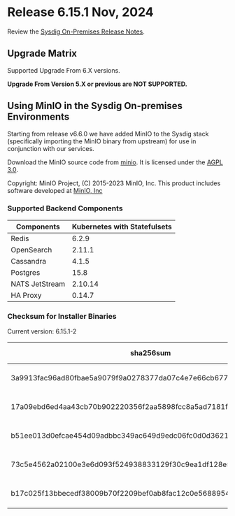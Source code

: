 Release 6.15.1 Nov, 2024
===

Review the [Sysdig On-Premises Release Notes](https://docs.sysdig.com/en/release-notes/sysdig-on-premises-release-notes/).

Upgrade Matrix
---

Supported Upgrade From 6.X versions.

**Upgrade From Version 5.X or previous are NOT SUPPORTED.**

## Using MinIO in the Sysdig On-premises Environments

Starting from release v6.6.0 we have added MinIO to the Sysdig stack (specifically importing the MinIO binary from upstream) for use in conjunction with our services.

Download the MinIO source code from [minio](https://github.com/minio/minio). It is licensed under the [AGPL 3.0](https://github.com/minio/minio/blob/master/LICENSE).

Copyright: MinIO Project, (C) 2015-2023 MinIO, Inc. This product includes software developed at [MinIO, Inc](https://min.io/)

### Supported Backend Components

| **Components** | **Kubernetes with Statefulsets** |
|---|---|
| Redis                      | 6.2.9 |
| OpenSearch                 | 2.11.1 |
| Cassandra                  | 4.1.5 |
| Postgres                   | 15.8 |
| NATS JetStream             | 2.10.14 |
| HA Proxy                   | 0.14.7 |


### Checksum for Installer Binaries

Current version: 6.15.1-2

| **sha256sum** | **Installer binary** |
|---|---|
| 3a9913fac96ad80fbae5a9079f9a0278377da07c4e7e66cb677b8bc7196510d0 | installer-darwin-amd64 |
| 17a09ebd6ed4aa43cb70b902220356f2aa5898fcc8a5ad7181f1eb7d87c04343 | installer-darwin-arm64 |
| b51ee013d0efcae454d09adbbc349ac649d9edc06fc0d0d36215d46a897ae6f9 | installer-linux-amd64 |
| 73c5e4562a02100e3e6d093f524938833129f30c9ea1df128e53539322729390 | installer-linux-arm |
| b17c025f13bbecedf38009b70f2209bef0ab8fac12c0e568895464027070de18 | installer-linux-arm64 |

